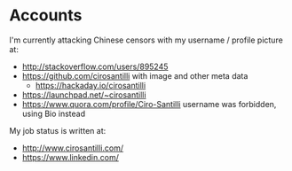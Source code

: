 # Accounts

I'm currently attacking Chinese censors with my username / profile picture at:

- <http://stackoverflow.com/users/895245>
- <https://github.com/cirosantilli> with image and other meta data
    - <https://hackaday.io/cirosantilli>
- <https://launchpad.net/~cirosantilli>
- <https://www.quora.com/profile/Ciro-Santilli> username was forbidden, using Bio instead

My job status is written at:

- <http://www.cirosantilli.com/>
- <https://www.linkedin.com/>
<!--
- <http://stackoverflow.com/users/895245/>
- <https://github.com/cirosantilli>
-->

